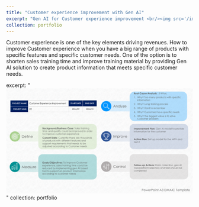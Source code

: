 ```yaml
---
title: "Customer experience improvement with Gen AI"
excerpt: "Gen AI for Customer experience improvement <br/><img src='/images/A3-DMAIC.pdf'>"
collection: portfolio
---
```

Customer experience is one of the key elements driving revenues. How to improve Customer experience when you have a big range of products with specific features and specific customer needs. One of the option is to shorten sales training time and improve training material by providing Gen AI solution to create product information that meets specific customer needs. 

excerpt: "<br/><img src='/images/A3-DMAIC.pdf'>"
collection: portfolio
